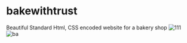 # bakewithtrust
Beautiful Standard Html, CSS encoded website for a bakery shop
![111](https://user-images.githubusercontent.com/62945692/78979956-85b87780-7b3a-11ea-8908-8f611a0359df.jpg)
![ba](https://user-images.githubusercontent.com/62945692/78980133-e1830080-7b3a-11ea-9fdb-9748dd91566e.jpg)
